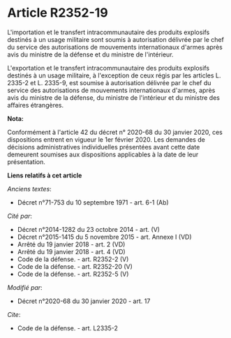 # Article R2352-19

L'importation et le transfert intracommunautaire des produits explosifs destinés à un usage militaire sont soumis à
autorisation délivrée par le chef du service des autorisations de mouvements internationaux d'armes après avis du ministre de
la défense et du ministre de l'intérieur.

L'exportation et le transfert intracommunautaire des produits explosifs destinés à un usage militaire, à l'exception de ceux
régis par les articles L. 2335-2 et L. 2335-9, est soumise à autorisation délivrée par le chef du service des autorisations
de mouvements internationaux d'armes, après avis du ministre de la défense, du ministre de l'intérieur et du ministre des
affaires étrangères.

**Nota:**

Conformément à l'article 42 du décret n° 2020-68 du 30 janvier 2020, ces dispositions entrent en vigueur le 1er février 2020.
Les demandes de décisions administratives individuelles présentées avant cette date demeurent soumises aux dispositions
applicables à la date de leur présentation.

**Liens relatifs à cet article**

_Anciens textes_:

  - Décret n°71-753 du 10 septembre 1971 - art. 6-1 (Ab)

_Cité par_:

  - Décret n°2014-1282 du 23 octobre 2014 - art. (V)
  - Décret n°2015-1415 du 5 novembre 2015 - art. Annexe I (VD)
  - Arrêté du 19 janvier 2018 - art. 2 (VD)
  - Arrêté du 19 janvier 2018 - art. 4 (VD)
  - Code de la défense. - art. R2352-2 (V)
  - Code de la défense. - art. R2352-20 (V)
  - Code de la défense. - art. R2352-5 (V)

_Modifié par_:

  - Décret n°2020-68 du 30 janvier 2020 - art. 17

_Cite_:

  - Code de la défense. - art. L2335-2
